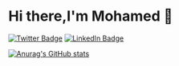 # Hi there,I'm Mohamed 👋
[![Twitter Badge](https://img.shields.io/badge/Twitter-Profile-informational?style=for-the-badge&logo=twitter&logoColor=1CA2F1&color=1CA2F1)](https://twitter.com/ebeidoo)
[![LinkedIn Badge](https://img.shields.io/badge/LinkedIn-Profile-informational?style=for-the-badge&logo=linkedin&logoColor=0D76A8&color=0D76A8)](https://www.linkedin.com/in/mohamed-ebeid-a726b6146/)

[![Anurag's GitHub stats](https://github-readme-stats.vercel.app/api?username=ebeidoo)](https://github.com/anuraghazra/github-readme-stats)


